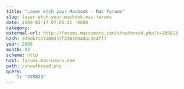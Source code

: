 ```yaml
---
title: "Laser etch your Macbook - Mac Forums"
slug: laser-etch-your-macbook-mac-forums
date: 2008-02-17 07:05:21 -0600
category: 
external-url: http://forums.macrumors.com/showthread.php?t=289823
hash: 349db7c57a00d33f2303004dacde4ff7
year: 2008
month: 02
scheme: http
host: forums.macrumors.com
path: /showthread.php
query:
    t: "289823"
---
```



